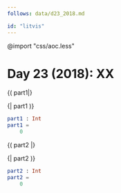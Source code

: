 ```yaml
---
follows: data/d23_2018.md

id: "litvis"
---
```


@import "css/aoc.less"

# Day 23 (2018): XX

{( part1|}

{| part1 )}

```elm {l r}
part1 : Int
part1 =
    0
```

{( part2 |}

{| part2 )}

```elm {l r}
part2 : Int
part2 =
    0
```
